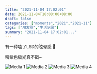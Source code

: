 ```yaml
---
title: "2021-11-04 17:02:01"
date: 2021-11-04T10:00:00+08:00
draft: false
categories: ["moments","2021","2021-11"]
tags: ["朋友圈","生活记录"]
summary: "2021-11-04 17:02:01..."
---
```


有一种嗑了LSD的眩晕感 🥴

粉紫色极光真不戳~

![Media 1](/Moments/photos/2021-11-04/202111041702010.jpg)
![Media 2](/Moments/photos/2021-11-04/202111041702011.jpg)
![Media 3](/Moments/photos/2021-11-04/202111041702012.jpg)
![Media 4](/Moments/photos/2021-11-04/202111041702013.jpg)

